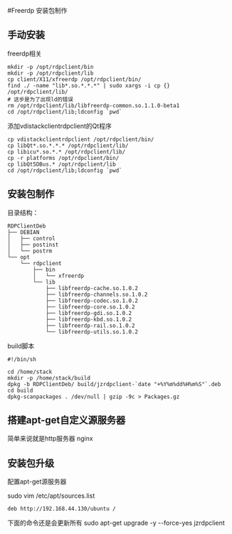 #Freerdp 安装包制作

## 手动安装

freerdp相关

```
mkdir -p /opt/rdpclient/bin
mkdir -p /opt/rdpclient/lib
cp client/X11/xfreerdp /opt/rdpclient/bin/
find ./ -name "lib*.so.*.*.*" | sudo xargs -i cp {} /opt/rdpclient/lib/
# 这步是为了出现ld的错误
rm /opt/rdpclient/lib/libfreerdp-common.so.1.1.0-beta1
cd /opt/rdpclient/lib;ldconfig `pwd` 
```

添加vdistackclientrdpclient的Qt程序

```
cp vdistackclientrdpclient /opt/rdpclient/bin/
cp libQt*.so.*.*.* /opt/rdpclient/lib/
cp libicu*.so.*.* /opt/rdpclient/lib/
cp -r platforms /opt/rdpclient/bin/
cp libQt5DBus.* /opt/rdpclient/lib
cd /opt/rdpclient/lib;ldconfig `pwd`  
```

## 安装包制作

目录结构：

```
RDPClientDeb
├── DEBIAN
│   ├── control
│   ├── postinst
│   └── postrm
└── opt
    └── rdpclient
        ├── bin
        │   └── xfreerdp
        └── lib
            ├── libfreerdp-cache.so.1.0.2
            ├── libfreerdp-channels.so.1.0.2
            ├── libfreerdp-codec.so.1.0.2
            ├── libfreerdp-core.so.1.0.2
            ├── libfreerdp-gdi.so.1.0.2
            ├── libfreerdp-kbd.so.1.0.2
            ├── libfreerdp-rail.so.1.0.2
            └── libfreerdp-utils.so.1.0.2
```

build脚本

```
#!/bin/sh

cd /home/stack
mkdir -p /home/stack/build
dpkg -b RDPClientDeb/ build/jzrdpclient-`date "+%Y%m%dd%H%m%S"`.deb
cd build
dpkg-scanpackages . /dev/null | gzip -9c > Packages.gz
```


## 搭建apt-get自定义源服务器

简单来说就是http服务器 nginx

## 安装包升级

配置apt-get源服务器

sudo vim /etc/apt/sources.list
```
deb http://192.168.44.130/ubuntu /
```

下面的命令还是会更新所有
sudo apt-get upgrade -y --force-yes jzrdpclient